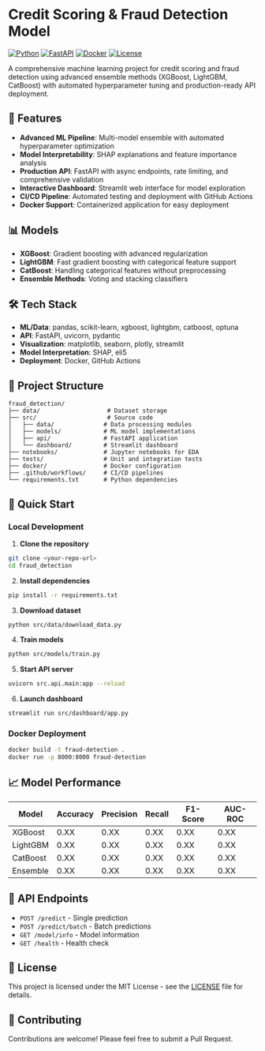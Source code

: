 # Credit Scoring & Fraud Detection Model

[![Python](https://img.shields.io/badge/Python-3.9+-blue.svg)](https://www.python.org/downloads/)
[![FastAPI](https://img.shields.io/badge/FastAPI-0.104+-green.svg)](https://fastapi.tiangolo.com/)
[![Docker](https://img.shields.io/badge/Docker-Ready-blue.svg)](https://www.docker.com/)
[![License](https://img.shields.io/badge/License-MIT-yellow.svg)](LICENSE)

A comprehensive machine learning project for credit scoring and fraud detection using advanced ensemble methods (XGBoost, LightGBM, CatBoost) with automated hyperparameter tuning and production-ready API deployment.

## 🚀 Features

- **Advanced ML Pipeline**: Multi-model ensemble with automated hyperparameter optimization
- **Model Interpretability**: SHAP explanations and feature importance analysis
- **Production API**: FastAPI with async endpoints, rate limiting, and comprehensive validation
- **Interactive Dashboard**: Streamlit web interface for model exploration
- **CI/CD Pipeline**: Automated testing and deployment with GitHub Actions
- **Docker Support**: Containerized application for easy deployment

## 📊 Models

- **XGBoost**: Gradient boosting with advanced regularization
- **LightGBM**: Fast gradient boosting with categorical feature support
- **CatBoost**: Handling categorical features without preprocessing
- **Ensemble Methods**: Voting and stacking classifiers

## 🛠️ Tech Stack

- **ML/Data**: pandas, scikit-learn, xgboost, lightgbm, catboost, optuna
- **API**: FastAPI, uvicorn, pydantic
- **Visualization**: matplotlib, seaborn, plotly, streamlit
- **Model Interpretation**: SHAP, eli5
- **Deployment**: Docker, GitHub Actions

## 📁 Project Structure

```
fraud_detection/
├── data/                   # Dataset storage
├── src/                    # Source code
│   ├── data/              # Data processing modules
│   ├── models/            # ML model implementations
│   ├── api/               # FastAPI application
│   └── dashboard/         # Streamlit dashboard
├── notebooks/             # Jupyter notebooks for EDA
├── tests/                 # Unit and integration tests
├── docker/                # Docker configuration
├── .github/workflows/     # CI/CD pipelines
└── requirements.txt       # Python dependencies
```

## 🚀 Quick Start

### Local Development

1. **Clone the repository**
```bash
git clone <your-repo-url>
cd fraud_detection
```

2. **Install dependencies**
```bash
pip install -r requirements.txt
```

3. **Download dataset**
```bash
python src/data/download_data.py
```

4. **Train models**
```bash
python src/models/train.py
```

5. **Start API server**
```bash
uvicorn src.api.main:app --reload
```

6. **Launch dashboard**
```bash
streamlit run src/dashboard/app.py
```

### Docker Deployment

```bash
docker build -t fraud-detection .
docker run -p 8000:8000 fraud-detection
```

## 📈 Model Performance

| Model | Accuracy | Precision | Recall | F1-Score | AUC-ROC |
|-------|----------|-----------|--------|----------|---------|
| XGBoost | 0.XX | 0.XX | 0.XX | 0.XX | 0.XX |
| LightGBM | 0.XX | 0.XX | 0.XX | 0.XX | 0.XX |
| CatBoost | 0.XX | 0.XX | 0.XX | 0.XX | 0.XX |
| Ensemble | 0.XX | 0.XX | 0.XX | 0.XX | 0.XX |

## 🔗 API Endpoints

- `POST /predict` - Single prediction
- `POST /predict/batch` - Batch predictions
- `GET /model/info` - Model information
- `GET /health` - Health check

## 📝 License

This project is licensed under the MIT License - see the [LICENSE](LICENSE) file for details.

## 🤝 Contributing

Contributions are welcome! Please feel free to submit a Pull Request.
